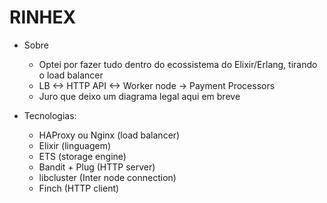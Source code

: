 # RINHEX

- Sobre

  - Optei por fazer tudo dentro do ecossistema do Elixir/Erlang, tirando o load balancer
  - LB <-> HTTP API <-> Worker node -> Payment Processors
  - Juro que deixo um diagrama legal aqui em breve

- Tecnologias:
  - HAProxy ou Nginx (load balancer)
  - Elixir (linguagem)
  - ETS (storage engine)
  - Bandit + Plug (HTTP server)
  - libcluster (Inter node connection)
  - Finch (HTTP client)


